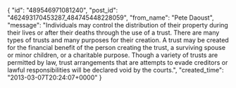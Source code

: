  {
   "id": "489546971081240",
   "post_id": "462493170453287_484745448228059",
   "from_name": "Pete Daoust",
   "message": "Individuals may control the distribution of their property during their lives or after their deaths through the use of a trust. There are many types of trusts and many purposes for their creation. A trust may be created for the financial benefit of the person creating the trust, a surviving spouse or minor children, or a charitable purpose. Though a variety of trusts are permitted by law, trust arrangements that are attempts to evade creditors or lawful responsibilities will be declared void by the courts.",
   "created_time": "2013-03-07T20:24:07+0000"
 }

